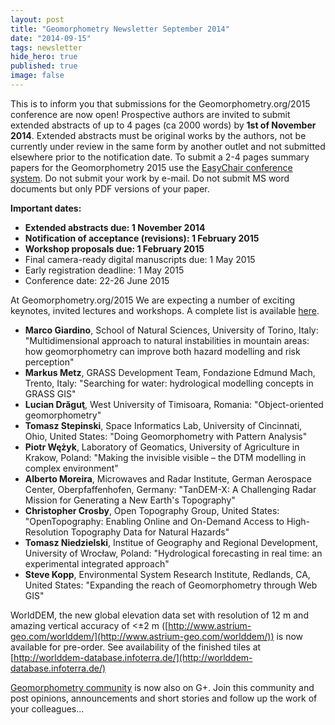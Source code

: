 ```yaml
---
layout: post
title: "Geomorphometry Newsletter September 2014"
date: "2014-09-15"
tags: newsletter
hide_hero: true
published: true
image: false
---
```


This is to inform you that submissions for the Geomorphometry.org/2015 conference are now open! Prospective authors are invited to submit extended abstracts of up to 4 pages (ca 2000 words) by **1st of November 2014**. Extended abstracts must be original works by the authors, not be currently under review in the same form by another outlet and not submitted elsewhere prior to the notification date. To submit a 2-4 pages summary papers for the Geomorphometry 2015 use the [EasyChair conference system](https://www.easychair.org/conferences/?conf=geomorph2015). Do not submit your work by e-mail. Do not submit MS word documents but only PDF versions of your paper.

**Important dates:**

- **Extended abstracts due: 1 November 2014**
- **Notification of acceptance (revisions): 1 February 2015**
- **Workshop proposals due: 1 February 2015**
- Final camera-ready digital manuscripts due: 1 May 2015
- Early registration deadline: 1 May 2015
- Conference date: 22-26 June 2015

At Geomorphometry.org/2015 We are expecting a number of exciting keynotes, invited lectures and workshops. A complete list is available [here]({{site.baseurl}}/2014/11/15/geomorphometry-2015-keynote-and-invited-speakers).

- **Marco Giardino**, School of Natural Sciences, University of Torino, Italy: "Multidimensional approach to natural instabilities in mountain areas: how geomorphometry can improve both hazard modelling and risk perception"
- **Markus Metz**, GRASS Development Team, Fondazione Edmund Mach, Trento, Italy: "Searching for water: hydrological modelling concepts in GRASS GIS"
- **Lucian Drăguţ**, West University of Timisoara, Romania: "Object-oriented geomorphometry"
- **Tomasz Stepinski**, Space Informatics Lab, University of Cincinnati, Ohio, United States: "Doing  Geomorphometry with Pattern Analysis"
- **Piotr Wężyk**, Laboratory of Geomatics, University of Agriculture in Krakow, Poland: "Making the invisible visible – the DTM modelling in complex environment"
- **Alberto Moreira**, Microwaves and Radar Institute, German Aerospace Center, Oberpfaffenhofen, Germany: "TanDEM-X: A Challenging Radar Mission for Generating a New Earth's Topography"
- **Christopher Crosby**, Open Topography Group, United States: "OpenTopography: Enabling Online and On-Demand Access to High-Resolution Topography Data for Natural Hazards"
- **Tomasz Niedzielski**, Institue of Geography and Regional Development, University of Wrocław, Poland: "Hydrological forecasting in real time: an experimental integrated approach"
- **Steve Kopp**, Environmental System Research Institute, Redlands, CA, United States: "Expanding the reach of Geomorphometry through Web GIS"

WorldDEM, the new global elevation data set with resolution of 12 m and amazing vertical accuracy of <±2 m ([http://www.astrium-geo.com/worlddem/](http://www.astrium-geo.com/worlddem/)) is now available for pre-order. See availability of the finished tiles at [http://worlddem-database.infoterra.de/](http://worlddem-database.infoterra.de/)

[Geomorphometry community](https://plus.google.com/communities/113199568200837731421) is now also on G+. Join this community and post opinions, announcements and short stories and follow up the work of your colleagues...

